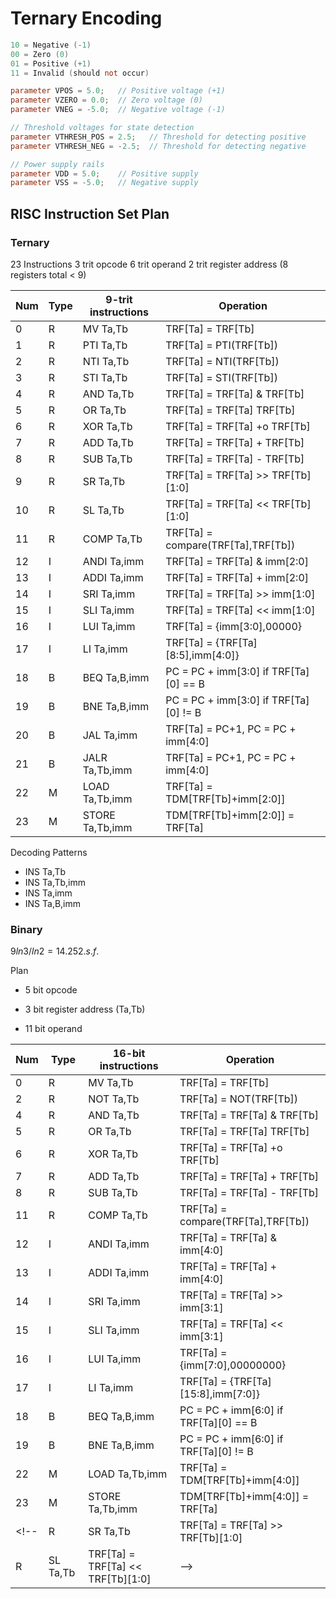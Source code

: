 # Ternary Encoding

```verilog
10 = Negative (-1)
00 = Zero (0)
01 = Positive (+1)
11 = Invalid (should not occur)
```

```verilog
parameter VPOS = 5.0;   // Positive voltage (+1)
parameter VZERO = 0.0;  // Zero voltage (0)
parameter VNEG = -5.0;  // Negative voltage (-1)

// Threshold voltages for state detection
parameter VTHRESH_POS = 2.5;   // Threshold for detecting positive
parameter VTHRESH_NEG = -2.5;  // Threshold for detecting negative

// Power supply rails
parameter VDD = 5.0;    // Positive supply
parameter VSS = -5.0;   // Negative supply
```

## RISC Instruction Set Plan

### Ternary

23 Instructions
3 trit opcode
6 trit operand
2 trit register address (8 registers total < 9)

| Num | Type | 9-trit instructions | Operation |
| --- | ---- | ------------------- | --------- |
| 0 | R | MV Ta,Tb | TRF[Ta] = TRF[Tb] |
| 1 | R | PTI Ta,Tb | TRF[Ta] = PTI(TRF[Tb]) |
| 2 | R | NTI Ta,Tb | TRF[Ta] = NTI(TRF[Tb]) |
| 3 | R | STI Ta,Tb | TRF[Ta] = STI(TRF[Tb]) |
| 4 | R | AND Ta,Tb | TRF[Ta] = TRF[Ta] & TRF[Tb] |
| 5 | R | OR Ta,Tb | TRF[Ta] = TRF[Ta]  TRF[Tb] |
| 6 | R | XOR Ta,Tb | TRF[Ta] = TRF[Ta] +o TRF[Tb] |
| 7 | R | ADD Ta,Tb | TRF[Ta] = TRF[Ta] + TRF[Tb] |
| 8 | R | SUB Ta,Tb | TRF[Ta] = TRF[Ta] - TRF[Tb] |
| 9 | R | SR Ta,Tb | TRF[Ta] = TRF[Ta] >> TRF[Tb][1:0] |
| 10 | R | SL Ta,Tb | TRF[Ta] = TRF[Ta] << TRF[Tb][1:0] |
| 11 | R | COMP Ta,Tb | TRF[Ta] = compare(TRF[Ta],TRF[Tb]) |
| 12 | I | ANDI Ta,imm | TRF[Ta] = TRF[Ta] & imm[2:0] |
| 13 | I | ADDI Ta,imm | TRF[Ta] = TRF[Ta] + imm[2:0] |
| 14 | I | SRI Ta,imm | TRF[Ta] = TRF[Ta] >> imm[1:0] |
| 15 | I | SLI Ta,imm | TRF[Ta] = TRF[Ta] << imm[1:0] |
| 16 | I | LUI Ta,imm | TRF[Ta] = {imm[3:0],00000} |
| 17 | I | LI Ta,imm | TRF[Ta] = {TRF[Ta][8:5],imm[4:0]} |
| 18 | B | BEQ Ta,B,imm | PC = PC + imm[3:0] if TRF[Ta][0] == B |
| 19 | B | BNE Ta,B,imm | PC = PC + imm[3:0] if TRF[Ta][0] != B |
| 20 | B | JAL Ta,imm | TRF[Ta] = PC+1, PC = PC + imm[4:0] |
| 21 | B | JALR Ta,Tb,imm | TRF[Ta] = PC+1, PC = PC + imm[4:0] |
| 22 | M | LOAD Ta,Tb,imm | TRF[Ta] = TDM[TRF[Tb]+imm[2:0]] | How is there space for opcode (3) + 2x Register Address (4) + Imm (3) within 9 trits?
| 23 | M | STORE Ta,Tb,imm | TDM[TRF[Tb]+imm[2:0]] = TRF[Ta] |

Decoding Patterns
- INS Ta,Tb
- INS Ta,Tb,imm
- INS Ta,imm
- INS Ta,B,imm

### Binary

$9ln3/ln2 = 14.25 2.s.f.$

Plan
- 5 bit opcode
- 3 bit register address (Ta,Tb)

- 11 bit operand

| Num | Type | 16-bit instructions | Operation |
| --- | ---- | ------------------- | --------- |
| 0  | R | MV Ta,Tb | TRF[Ta] = TRF[Tb] |
| 2  | R | NOT Ta,Tb | TRF[Ta] = NOT(TRF[Tb]) |
| 4  | R | AND Ta,Tb | TRF[Ta] = TRF[Ta] & TRF[Tb] |
| 5  | R | OR Ta,Tb | TRF[Ta] = TRF[Ta]  TRF[Tb] |
| 6  | R | XOR Ta,Tb | TRF[Ta] = TRF[Ta] +o TRF[Tb] |
| 7  | R | ADD Ta,Tb | TRF[Ta] = TRF[Ta] + TRF[Tb] |
| 8  | R | SUB Ta,Tb | TRF[Ta] = TRF[Ta] - TRF[Tb] |
| 11 | R | COMP Ta,Tb | TRF[Ta] = compare(TRF[Ta],TRF[Tb]) |
| 12 | I | ANDI Ta,imm | TRF[Ta] = TRF[Ta] & imm[4:0] |
| 13 | I | ADDI Ta,imm | TRF[Ta] = TRF[Ta] + imm[4:0] |
| 14 | I | SRI Ta,imm | TRF[Ta] = TRF[Ta] >> imm[3:1] |
| 15 | I | SLI Ta,imm | TRF[Ta] = TRF[Ta] << imm[3:1] |
| 16 | I | LUI Ta,imm | TRF[Ta] = {imm[7:0],00000000} |
| 17 | I | LI Ta,imm | TRF[Ta] = {TRF[Ta][15:8],imm[7:0]} |
| 18 | B | BEQ Ta,B,imm | PC = PC + imm[6:0] if TRF[Ta][0] == B |
| 19 | B | BNE Ta,B,imm | PC = PC + imm[6:0] if TRF[Ta][0] != B |
| 22 | M | LOAD Ta,Tb,imm | TRF[Ta] = TDM[TRF[Tb]+imm[4:0]] |
| 23 | M | STORE Ta,Tb,imm | TDM[TRF[Tb]+imm[4:0]] = TRF[Ta] |
<!-- | R | SR Ta,Tb | TRF[Ta] = TRF[Ta] >> TRF[Tb][1:0] |
| R | SL Ta,Tb | TRF[Ta] = TRF[Ta] << TRF[Tb][1:0] | -->


